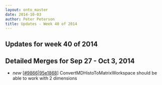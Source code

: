 ```yaml
---
layout: onto_master
date: 2014-10-03
author: Peter Peterson
title: Updates - Week 40 of 2014
---
```

Updates for week 40 of 2014
---------------------------

Detailed Merges for Sep 27 - Oct 3, 2014
----------------------------------------
* *new* \[[#9866](http://trac.mantidproject.org/mantid/ticket/9866)\|[95e1868](https://github.com/mantidproject/mantid/commit/95e186893ba0eb2fe30dd8eb0d471f9eaf566f2e)\] ConvertMDHistoToMatrixWorkspace should be able to work with 2 dimensions
